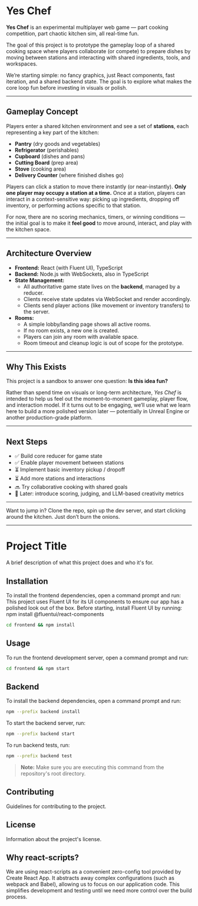 # Yes Chef

**Yes Chef** is an experimental multiplayer web game — part cooking competition, part chaotic kitchen sim, all real-time fun.

The goal of this project is to prototype the gameplay loop of a shared cooking space where players collaborate (or compete) to prepare dishes by moving between stations and interacting with shared ingredients, tools, and workspaces.

We’re starting simple: no fancy graphics, just React components, fast iteration, and a shared backend state. The goal is to explore what makes the core loop fun before investing in visuals or polish.

---

## Gameplay Concept

Players enter a shared kitchen environment and see a set of **stations**, each representing a key part of the kitchen:

- **Pantry** (dry goods and vegetables)  
- **Refrigerator** (perishables)  
- **Cupboard** (dishes and pans)  
- **Cutting Board** (prep area)  
- **Stove** (cooking area)  
- **Delivery Counter** (where finished dishes go)

Players can click a station to move there instantly (or near-instantly). **Only one player may occupy a station at a time.** Once at a station, players can interact in a context-sensitive way: picking up ingredients, dropping off inventory, or performing actions specific to that station.

For now, there are no scoring mechanics, timers, or winning conditions — the initial goal is to make it **feel good** to move around, interact, and play with the kitchen space.

---

## Architecture Overview

- **Frontend:** React (with Fluent UI), TypeScript  
- **Backend:** Node.js with WebSockets, also in TypeScript  
- **State Management:**  
  - All authoritative game state lives on the **backend**, managed by a reducer.  
  - Clients receive state updates via WebSocket and render accordingly.  
  - Clients send player actions (like movement or inventory transfers) to the server.  
- **Rooms:**  
  - A simple lobby/landing page shows all active rooms.  
  - If no room exists, a new one is created.  
  - Players can join any room with available space.  
  - Room timeout and cleanup logic is out of scope for the prototype.

---

## Why This Exists

This project is a sandbox to answer one question: **Is this idea fun?**

Rather than spend time on visuals or long-term architecture, *Yes Chef* is intended to help us feel out the moment-to-moment gameplay, player flow, and interaction model. If it turns out to be engaging, we’ll use what we learn here to build a more polished version later — potentially in Unreal Engine or another production-grade platform.

---

## Next Steps

- ✅ Build core reducer for game state  
- ✅ Enable player movement between stations  
- ⏳ Implement basic inventory pickup / dropoff  
- ⏳ Add more stations and interactions  
- 🔜 Try collaborative cooking with shared goals  
- 🔮 Later: introduce scoring, judging, and LLM-based creativity metrics  

---

Want to jump in? Clone the repo, spin up the dev server, and start clicking around the kitchen. Just don’t burn the onions.

---
# Project Title

A brief description of what this project does and who it's for.

## Installation

To install the frontend dependencies, open a command prompt and run:
This project uses Fluent UI for its UI components to ensure our app has a polished look out of the box.
Before starting, install Fluent UI by running: npm install @fluentui/react-components
```bash
cd frontend && npm install
```

## Usage

To run the frontend development server, open a command prompt and run:
```bash
cd frontend && npm start
```

## Backend

To install the backend dependencies, open a command prompt and run:
```bash
npm --prefix backend install
```

To start the backend server, run:
```bash
npm --prefix backend start
```

To run backend tests, run:
```bash
npm --prefix backend test
```

> **Note:** Make sure you are executing this command from the repository's root directory.

## Contributing

Guidelines for contributing to the project.

## License

Information about the project's license.

## Why react-scripts?

We are using react-scripts as a convenient zero-config tool provided by Create React App. It abstracts away complex configurations (such as webpack and Babel), allowing us to focus on our application code. This simplifies development and testing until we need more control over the build process.
